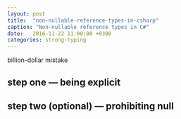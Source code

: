 ```yaml
---
layout: post
title:  "non-nullable-reference-types-in-csharp"
caption: "Non-nullable reference types in C#"
date:   2016-11-22 11:00:00 +0300
categories: strong-typing 
---
```


billion-dollar mistake

## step one — being explicit

## step two (optional) — prohibiting null